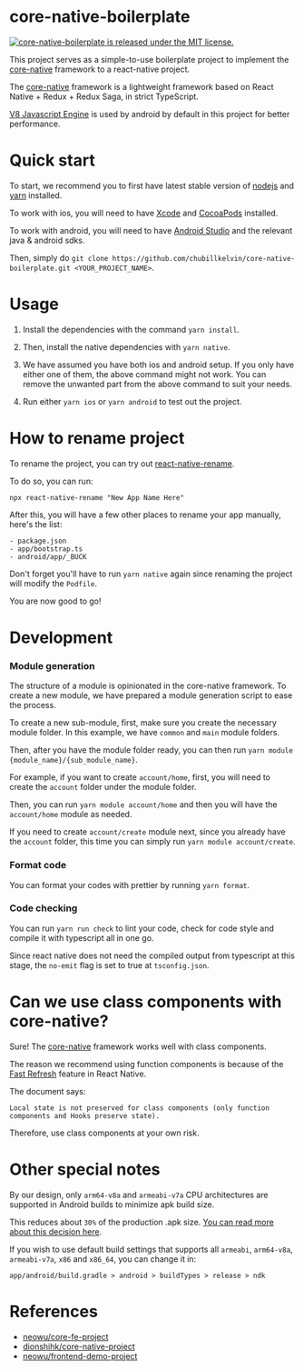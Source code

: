 # core-native-boilerplate

[![core-native-boilerplate is released under the MIT license.](https://img.shields.io/badge/license-MIT-blue.svg)](https://github.com/chubillkelvin/core-native-boilerplate/blob/master/LICENSE)

This project serves as a simple-to-use boilerplate project to implement the [core-native](https://github.com/dionshihk/core-native-project) framework to a react-native project.

The [core-native](https://github.com/dionshihk/core-native-project) framework is a lightweight framework based on React Native + Redux + Redux Saga, in strict TypeScript.

[V8 Javascript Engine](https://github.com/Kudo/react-native-v8) is used by android by default in this project for better performance.

# Quick start

To start, we recommend you to first have latest stable version of [nodejs](https://nodejs.org/en/) and [yarn](https://classic.yarnpkg.com/en/docs/install/#mac-stable) installed.

To work with ios, you will need to have [Xcode](https://developer.apple.com/xcode/) and [CocoaPods](https://cocoapods.org/) installed.

To work with android, you will need to have [Android Studio](https://developer.android.com/studio) and the relevant java & android sdks.

Then, simply do `git clone https://github.com/chubillkelvin/core-native-boilerplate.git <YOUR_PROJECT_NAME>`.

# Usage

1. Install the dependencies with the command `yarn install`.

2. Then, install the native dependencies with `yarn native`.

3. We have assumed you have both ios and android setup. If you only have either one of them, the above command might not work. You can remove the unwanted part from the above command to suit your needs.

4. Run either `yarn ios` or `yarn android` to test out the project.

# How to rename project

To rename the project, you can try out [react-native-rename](https://github.com/junedomingo/react-native-rename).

To do so, you can run:

`npx react-native-rename "New App Name Here"`

After this, you will have a few other places to rename your app manually, here's the list:

```
- package.json
- app/bootstrap.ts
- android/app/_BUCK
```

Don't forget you'll have to run `yarn native` again since renaming the project will modify the `Podfile`.

You are now good to go!

# Development

### Module generation

The structure of a module is opinionated in the core-native framework. To create a new module, we have prepared a module generation script to ease the process.

To create a new sub-module, first, make sure you create the necessary module folder. In this example, we have `common` and `main` module folders.

Then, after you have the module folder ready, you can then run `yarn module {module_name}/{sub_module_name}`.

For example, if you want to create `account/home`, first, you will need to create the `account` folder under the module folder.

Then, you can run `yarn module account/home` and then you will have the `account/home` module as needed.

If you need to create `account/create` module next, since you already have the `account` folder, this time you can simply run `yarn module account/create`. 

### Format code

You can format your codes with prettier by running `yarn format`.

### Code checking

You can run `yarn run check` to lint your code, check for code style and compile it with typescript all in one go.

Since react native does not need the compiled output from typescript at this stage, the `no-emit` flag is set to true at `tsconfig.json`.

# Can we use class components with core-native?

Sure! The [core-native](https://github.com/dionshihk/core-native-project) framework works well with class components.

The reason we recommend using function components is because of the [Fast Refresh](https://reactnative.dev/docs/fast-refresh) feature in React Native.

The document says:

`Local state is not preserved for class components (only function components and Hooks preserve state).`

Therefore, use class components at your own risk.

# Other special notes

By our design, only `arm64-v8a` and `armeabi-v7a` CPU architectures are supported in Android builds to minimize apk build size.

This reduces about `30%` of the production .apk size. [You can read more about this decision here](https://android.stackexchange.com/questions/186334/what-percentage-of-android-devices-runs-on-x86-architecture).

If you wish to use default build settings that supports all `armeabi`, `arm64-v8a`, `armeabi-v7a`, `x86` and `x86_64`, you can change it in:

`app/android/build.gradle > android > buildTypes > release > ndk`

# References

- [neowu/core-fe-project](https://github.com/neowu/core-fe-project)
- [dionshihk/core-native-project](https://github.com/dionshihk/core-native-project)
- [neowu/frontend-demo-project](https://github.com/neowu/frontend-demo-project)
